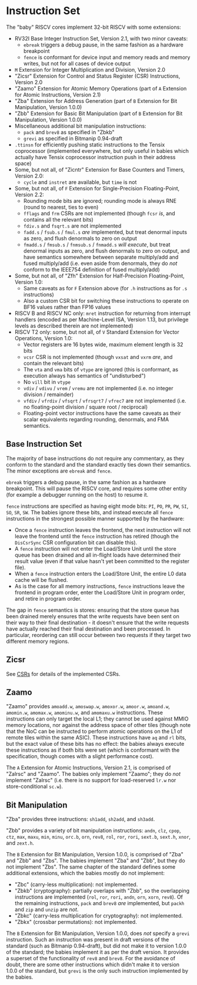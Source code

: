 # Instruction Set

The "baby" RISCV cores implement 32-bit RISCV with some extensions:
* RV32I Base Integer Instruction Set, Version 2.1, with two minor caveats:
  * `ebreak` triggers a debug pause, in the same fashion as a hardware breakpoint
  * `fence` is conformant for device input and memory reads and memory writes, but not for all cases of device output
* `M` Extension for Integer Multiplication and Division, Version 2.0
* "Zicsr" Extension for Control and Status Register (CSR) Instructions, Version 2.0
* "Zaamo" Extension for Atomic Memory Operations (part of `A` Extension for Atomic Instructions, Version 2.1)
* "Zba" Extension for Address Generation (part of `B` Extension for Bit Manipulation, Version 1.0.0)
* "Zbb" Extension for Basic Bit Manipulation (part of `B` Extension for Bit Manipulation, Version 1.0.0)
* Miscellaneous additional bit manipulation instructions:
  * `pack` and `brev8` as specified in "Zbkb"
  * `grevi` as specified in Bitmanip 0.94-draft
* `.ttinsn` for efficiently pushing static instructions to the Tensix coprocessor (implemented everywhere, but only useful in babies which actually have Tensix coprocessor instruction push in their address space)
* Some, but not all, of "Zicntr" Extension for Base Counters and Timers, Version 2.0:
  * `cycle` and `instret` are available, but `time` is not
* Some, but not all, of `F` Extension for Single-Precision Floating-Point, Version 2.2:
  * Rounding mode bits are ignored; rounding mode is always RNE (round to nearest, ties to even)
  * `fflags` and `frm` CSRs are not implemented (though `fcsr` _is_, and contains all the relevant bits)
  * `fdiv.s` and `fsqrt.s` are not implemented
  * `fadd.s` / `fsub.s` / `fmul.s` _are_ implemented, but treat denormal inputs as zero, and flush denormals to zero on output
  * `fmadd.s` / `fmsub.s` / `fnmsub.s` / `fnmadd.s` _will execute_, but treat denormal inputs as zero, and flush denormals to zero on output, and have semantics somewhere between separate multiply/add and fused multiply/add (i.e. even aside from denormals, they do _not_ conform to the IEEE754 definition of fused multiply/add)
* Some, but not all, of "Zfh" Extension for Half-Precision Floating-Point, Version 1.0:
  * Same caveats as for `F` Extension above (for `.h` instructions as for `.s` instructions)
  * Also a custom CSR bit for switching these instructions to operate on BF16 values rather than FP16 values
* RISCV B and RISCV NC only: `mret` instruction for returning from interrupt handlers (encoded as per Machine-Level ISA, Version 1.13, but privilege levels as described therein are not implemented)
* RISCV T2 only: some, but not all, of `V` Standard Extension for Vector Operations, Version 1.0:
  * Vector registers are 16 bytes wide, maximum element length is 32 bits
  * `vcsr` CSR is not implemented (though `vxsat` and `vxrm` _are_, and contain the relevant bits)
  * The `vta` and `vma` bits of `vtype` are ignored (this is conformant, as execution always has semantics of "undisturbed")
  * No `vill` bit in `vtype`
  * `vdiv` / `vdivu` / `vrem` / `vremu` are not implemented (i.e. no integer division / remainder)
  * `vfdiv` / `vfrdiv` / `vfsqrt` / `vfrsqrt7` / `vfrec7` are not implemented (i.e. no floating-point division / square root / reciprocal)
  * Floating-point vector instructions have the same caveats as their scalar equivalents regarding rounding, denormals, and FMA semantics.

## Base Instruction Set

The majority of base instructions do not require any commentary, as they conform to the standard and the standard exactly ties down their semantics. The minor exceptions are `ebreak` and `fence`.

`ebreak` triggers a debug pause, in the same fashion as a hardware breakpoint. This will pause the RISCV core, and requires some other entity (for example a debugger running on the host) to resume it.

`fence` instructions are specified as having eight mode bits: `PI`, `PO`, `PR`, `PW`, `SI`, `SO`, `SR`, `SW`. The babies ignore these bits, and instead execute all `fence` instructions in the strongest possible manner supported by the hardware:
* Once a `fence` instruction leaves the frontend, the next instruction will not leave the frontend until the `fence` instruction has retired (though the `DisCsrSync` CSR configuration bit can disable this).
* A `fence` instruction will not enter the Load/Store Unit until the store queue has been drained and all in-flight loads have determined their result value (even if that value hasn't yet been committed to the register file).
* When a `fence` instruction enters the Load/Store Unit, the entire L0 data cache will be flushed.
* As is the case for all memory instructions, `fence` instructions leave the frontend in program order, enter the Load/Store Unit in program order, and retire in program order.

The gap in `fence` semantics is stores: ensuring that the store queue has been drained merely ensures that the write requests have been sent on their way to their final destination - it doesn't ensure that the write requests have actually reached their final destination and been processed. In particular, reordering can still occur between two requests if they target two different memory regions.

## Zicsr

See [CSRs](CSRs.md) for details of the implemented CSRs.

## Zaamo

"Zaamo" provides `amoadd.w`, `amoswap.w`, `amoxor.w`, `amoor.w`, `amoand.w`, `amomin.w`, `amomax.w`, `amominu.w`, and `amomaxu.w` instructions. These instructions can only target the local L1; they cannot be used against MMIO memory locations, nor against the address space of other tiles (though note that the NoC can be instructed to perform atomic operations on the L1 of remote tiles within the same ASIC). These instructions have `aq` and `rl` bits, but the exact value of these bits has no effect: the babies always execute these instructions as if both bits were set (which is conformant with the specification, though comes with a slight performance cost).

The `A` Extension for Atomic Instructions, Version 2.1, is comprised of "Zalrsc" and "Zaamo". The babies only implement "Zaamo"; they do _not_ implement "Zalrsc" (i.e. there is no support for load-reserved `lr.w` nor store-conditional `sc.w`).

## Bit Manipulation

"Zba" provides three instructions: `sh1add`, `sh2add`, and `sh3add`.

"Zbb" provides a variety of bit manipulation instructions: `andn`, `clz`, `cpop`, `ctz`, `max`, `maxu`, `min`, `minu`, `orc.b`, `orn`, `rev8`, `rol`, `ror`, `rori`, `sext.b`, `sext.h`, `xnor`, and `zext.h`.

The `B` Extension for Bit Manipulation, Version 1.0.0, is comprised of "Zba" and "Zbb" and "Zbs". The babies implement "Zba" and "Zbb", but they do not implement "Zbs". The same chapter of the standard defines some additional extensions, which the babies mostly do not implement:
* "Zbc" (carry-less multiplication): not implemented.
* "Zbkb" (cryptography): partially overlaps with "Zbb", so the overlapping instructions are implemented (`rol`, `ror`, `rori`, `andn`, `orn`, `xorn`, `rev8`). Of the remaining instructions, `pack` and `brev8` _are_ implemented, but `packh` and `zip` and `unzip` are _not_.
* "Zbkc" (carry-less multiplication for cryptography): not implemented.
* "Zbkx" (crossbar permutations): not implemented.

The `B` Extension for Bit Manipulation, Version 1.0.0, does _not_ specify a `grevi` instruction. Such an instruction was present in draft versions of the standard (such as Bitmanip 0.94-draft), but did not make it to version 1.0.0 of the standard; the babies implement it as per the draft version. It provides a superset of the functionality of `rev8` and `brev8`. For the avoidance of doubt, there are some other instructions which didn't make it to version 1.0.0 of the standard, but `grevi` is the only such instruction implemented by the babies.
